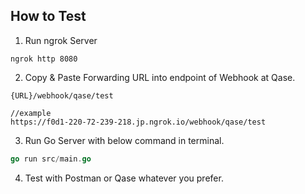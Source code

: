 ## How to Test 

1. Run ngrok Server 
```shell
ngrok http 8080
```
2. Copy & Paste Forwarding URL into endpoint of Webhook at Qase.

```
{URL}/webhook/qase/test

//example
https://f0d1-220-72-239-218.jp.ngrok.io/webhook/qase/test
```

3. Run Go Server with below command in terminal.
```go
go run src/main.go
```

4. Test with Postman or Qase whatever you prefer.